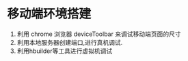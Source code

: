 # 移动端环境搭建
1. 利用 chrome 浏览器  deviceToolbar 来调试移动端页面的尺寸    
2. 利用本地服务器创建端口,进行真机调试.
3. 利用hbuilder等工具进行虚拟机调试 